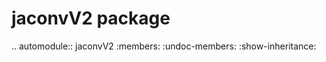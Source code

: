 jaconvV2 package
==============

.. automodule:: jaconvV2
    :members:
    :undoc-members:
    :show-inheritance:


